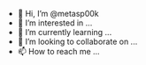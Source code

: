 - 👋 Hi, I’m @metasp00k
- 👀 I’m interested in ...
- 🌱 I’m currently learning ...
- 💞️ I’m looking to collaborate on ...
- 📫 How to reach me ...

<!---
metasp00k/metasp00k is a ✨ special ✨ repository because its `README.md` (this file) appears on your GitHub profile.
You can click the Preview link to take a look at your changes.
--->
